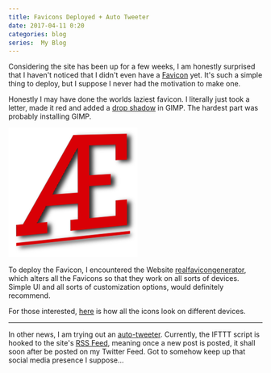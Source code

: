```yaml
---
title: Favicons Deployed + Auto Tweeter
date: 2017-04-11 0:20
categories: blog
series:  My Blog
---
```



Considering the site has been up for a few weeks, I am honestly surprised that I haven't noticed that I didn't even have a [Favicon](https://en.wikipedia.org/wiki/Favicon) yet. It's such a simple thing to deploy, but I suppose I never had the motivation to make one.  

Honestly I may have done the worlds laziest favicon. I literally just took a letter, made it red and added a [drop shadow](https://docs.gimp.org/en/script-fu-drop-shadow.html "Link for the Lazy") in GIMP. The hardest part was probably installing GIMP.

![Favicon](/icons/android-chrome-256x256.png)

To deploy the Favicon, I encountered the Website [realfavicongenerator](http://realfavicongenerator.net/), which alters all the Favicons so that they work on all sorts of devices. Simple UI and all sorts of customization options, would definitely recommend.

For those interested, [here](http://realfavicongenerator.net/featured_favicons/p1bdcrdhkc1c5uk7f1l9v1vgt1qgv6) is how all the icons look on different devices.

<hr>

In other news, I am trying out an [auto-tweeter](https://ifttt.com). Currently, the IFTTT script is hooked to the site's [RSS Feed](/feed.xml), meaning once a new post is posted, it shall soon after be posted on my Twitter Feed. Got to somehow keep up that social media presence I suppose...
